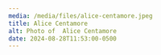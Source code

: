```yaml
---
media: /media/files/alice-centamore.jpeg
title: Alice Centamore
alt: Photo of  Alice Centamore
date: 2024-08-28T11:53:00-0500
---
```

